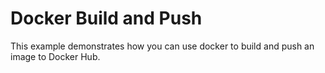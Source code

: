 # Docker Build and Push

This example demonstrates how you can use docker to build and push an image to Docker Hub.
